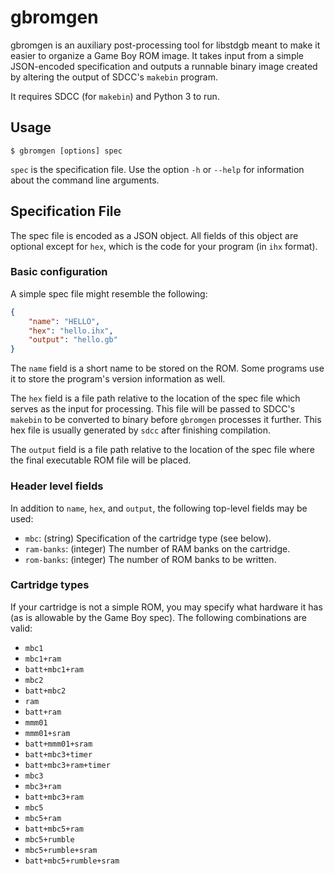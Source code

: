 gbromgen
========

gbromgen is an auxiliary post-processing tool for libstdgb meant to make it
easier to organize a Game Boy ROM image. It takes input from a simple
JSON-encoded specification and outputs a runnable binary image created by
altering the output of SDCC's `makebin` program.

It requires SDCC (for `makebin`) and Python 3 to run.

Usage
-----

    $ gbromgen [options] spec

`spec` is the specification file. Use the option `-h` or `--help` for
information about the command line arguments.

Specification File
------------------

The spec file is encoded as a JSON object. All fields of this object are
optional except for `hex`, which is the code for your program (in `ihx`
format).

### Basic configuration

A simple spec file might resemble the following:

``` json
{
    "name": "HELLO",
    "hex": "hello.ihx",
    "output": "hello.gb"
}
```

The `name` field is a short name to be stored on the ROM. Some programs use it
to store the program's version information as well.

The `hex` field is a file path relative to the location of the spec file which
serves as the input for processing. This file will be passed to SDCC's
`makebin` to be converted to binary before `gbromgen` processes it
further. This hex file is usually generated by `sdcc` after finishing
compilation.

The `output` field is a file path relative to the location of the spec file
where the final executable ROM file will be placed.

### Header level fields

In addition to `name`, `hex`, and `output`, the following top-level fields may
be used:

- `mbc`: (string) Specification of the cartridge type (see below).
- `ram-banks`: (integer) The number of RAM banks on the cartridge.
- `rom-banks`: (integer) The number of ROM banks to be written.

### Cartridge types

If your cartridge is not a simple ROM, you may specify what hardware it has (as
is allowable by the Game Boy spec). The following combinations are valid:

- `mbc1`
- `mbc1+ram`
- `batt+mbc1+ram`
- `mbc2`
- `batt+mbc2`
- `ram`
- `batt+ram`
- `mmm01`
- `mmm01+sram`
- `batt+mmm01+sram`
- `batt+mbc3+timer`
- `batt+mbc3+ram+timer`
- `mbc3`
- `mbc3+ram`
- `batt+mbc3+ram`
- `mbc5`
- `mbc5+ram`
- `batt+mbc5+ram`
- `mbc5+rumble`
- `mbc5+rumble+sram`
- `batt+mbc5+rumble+sram`
